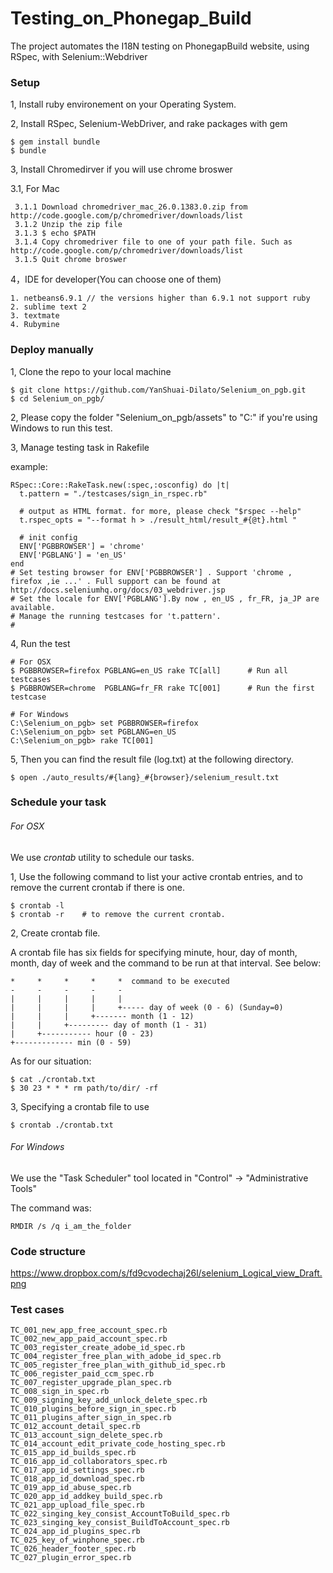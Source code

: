 Testing_on_Phonegap_Build
===============
The project automates the I18N testing on PhonegapBuild website, using RSpec, with Selenium::Webdriver


### Setup

1, Install ruby environement on your Operating System. 

2, Install RSpec, Selenium-WebDriver, and rake packages with gem

    $ gem install bundle
    $ bundle
    
3, Install Chromedirver if you will use chrome broswer

  3.1, For Mac
  
     3.1.1 Download chromedriver_mac_26.0.1383.0.zip from http://code.google.com/p/chromedriver/downloads/list
     3.1.2 Unzip the zip file
     3.1.3 $ echo $PATH
     3.1.4 Copy chromedriver file to one of your path file. Such as http://code.google.com/p/chromedriver/downloads/list
     3.1.5 Quit chrome broswer

4，IDE for developer(You can choose one of them)

    1. netbeans6.9.1 // the versions higher than 6.9.1 not support ruby
    2. sublime text 2 
    3. textmate 
    4. Rubymine

### Deploy manually 

1, Clone the repo to your local machine
	
	$ git clone https://github.com/YanShuai-Dilato/Selenium_on_pgb.git
	$ cd Selenium_on_pgb/


2, Please copy the folder "Selenium_on_pgb/assets" to "C:\" if you're using Windows to run this test. 


3, Manage testing task in Rakefile

   example:
	
    RSpec::Core::RakeTask.new(:spec,:osconfig) do |t|
      t.pattern = "./testcases/sign_in_rspec.rb"  
      
      # output as HTML format. for more, please check "$rspec --help"
      t.rspec_opts = "--format h > ./result_html/result_#{@t}.html "
      
	  # init config
      ENV['PGBBROWSER'] = 'chrome'
      ENV['PGBLANG'] = 'en_US'
    end 
    # Set testing browser for ENV['PGBBROWSER'] . Support 'chrome , firefox ,ie ...' . Full support can be found at http://docs.seleniumhq.org/docs/03_webdriver.jsp
    # Set the locale for ENV['PGBLANG'].By now , en_US , fr_FR, ja_JP are available.
    # Manage the running testcases for 't.pattern'.
    #
    
    
4, Run the test 

	# For OSX
    $ PGBBROWSER=firefox PGBLANG=en_US rake TC[all]      # Run all testcases
    $ PGBBROWSER=chrome  PGBLANG=fr_FR rake TC[001]      # Run the first testcase

    # For Windows
    C:\Selenium_on_pgb> set PGBBROWSER=firefox
    C:\Selenium_on_pgb> set PGBLANG=en_US
    C:\Selenium_on_pgb> rake TC[001]
	
	
5, Then you can find the result file (log.txt) at the following directory. 
	
    $ open ./auto_results/#{lang}_#{browser}/selenium_result.txt
	

### Schedule your task
###### For OSX
We use *crontab* utility to schedule our tasks. 

1, Use the following command to list your active crontab entries, and to remove the current crontab if there is one.  

    $ crontab -l  
    $ crontab -r    # to remove the current crontab. 
    
2, Create crontab file. 

A crontab file has six fields for specifying minute, hour, day of month, month, day of week and the command to be run at that interval. See below:

    *     *     *     *     *  command to be executed
    -     -     -     -     -
    |     |     |     |     |
    |     |     |     |     +----- day of week (0 - 6) (Sunday=0)
    |     |     |     +------- month (1 - 12)
    |     |     +--------- day of month (1 - 31)
    |     +----------- hour (0 - 23)
    +------------- min (0 - 59)
    
As for our situation: 

    $ cat ./crontab.txt
    $ 30 23 * * * rm path/to/dir/ -rf

3, Specifying a crontab file to use

    $ crontab ./crontab.txt
    
    

###### For Windows

We use the "Task Scheduler" tool located in "Control" -> "Administrative Tools"

The command was: 

    
    RMDIR /s /q i_am_the_folder




### Code structure
https://www.dropbox.com/s/fd9cvodechaj26l/selenium_Logical_view_Draft.png


### Test cases 

    TC_001_new_app_free_account_spec.rb
    TC_002_new_app_paid_account_spec.rb
    TC_003_register_create_adobe_id_spec.rb
    TC_004_register_free_plan_with_adobe_id_spec.rb
    TC_005_register_free_plan_with_github_id_spec.rb
    TC_006_register_paid_ccm_spec.rb
    TC_007_register_upgrade_plan_spec.rb
    TC_008_sign_in_spec.rb
    TC_009_signing_key_add_unlock_delete_spec.rb
    TC_010_plugins_before_sign_in_spec.rb
    TC_011_plugins_after_sign_in_spec.rb
    TC_012_account_detail_spec.rb
    TC_013_account_sign_delete_spec.rb
    TC_014_account_edit_private_code_hosting_spec.rb
    TC_015_app_id_builds_spec.rb
    TC_016_app_id_collaborators_spec.rb
    TC_017_app_id_settings_spec.rb
    TC_018_app_id_download_spec.rb
    TC_019_app_id_abuse_spec.rb
    TC_020_app_id_addkey_build_spec.rb
    TC_021_app_upload_file_spec.rb
    TC_022_singing_key_consist_AccountToBuild_spec.rb
    TC_023_singing_key_consist_BuildToAccount_spec.rb
    TC_024_app_id_plugins_spec.rb
    TC_025_key_of_winphone_spec.rb
    TC_026_header_footer_spec.rb
    TC_027_plugin_error_spec.rb







